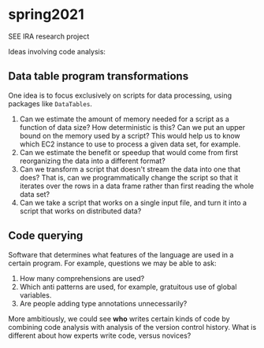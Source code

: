 # spring2021

SEE IRA research project

Ideas involving code analysis:


## Data table program transformations

One idea is to focus exclusively on scripts for data processing, using packages like `DataTables`.

1. Can we estimate the amount of memory needed for a script as a function of data size?
    How deterministic is this?
    Can we put an upper bound on the memory used by a script?
    This would help us to know which EC2 instance to use to process a given data set, for example.
2. Can we estimate the benefit or speedup that would come from first reorganizing the data into a different format?
1. Can we transform a script that doesn't stream the data into one that does?
    That is, can we programmatically change the script so that it iterates over the rows in a data frame rather than first reading the whole data set?
2. Can we take a script that works on a single input file, and turn it into a script that works on distributed data?


## Code querying

Software that determines what features of the language are used in a certain program.
For example, questions we may be able to ask:

1. How many comprehensions are used?
2. Which anti patterns are used, for example, gratuitous use of global variables.
3. Are people adding type annotations unnecessarily?

More ambitiously, we could see __who__ writes certain kinds of code by combining code analysis with analysis of the version control history.
What is different about how experts write code, versus novices?

